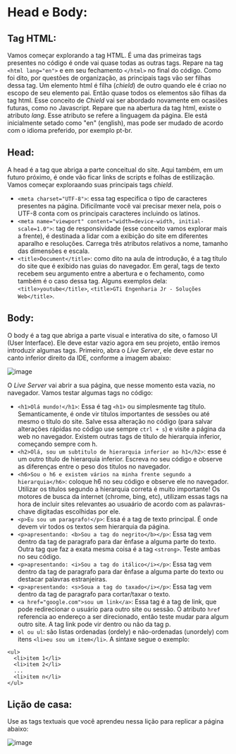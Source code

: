 # Head e Body:

## Tag HTML:
Vamos começar explorando a tag HTML. É uma das primeiras tags presentes no código é onde vai quase todas as outras tags. Repare na tag `<html lang="en">` e em seu fechamento `</html>` no final do código. Como foi dito, por questões de organização, as principais tags vão ser filhas dessa tag. Um elemento html é filha (_chield_) de outro quando ele é criao no escopo de seu elemento pai. Então quase todos os elementos são filhas da tag html. Esse conceito de _Chield_ vai ser abordado novamente em ocasiões futuras, como no Javascript. Repare que na abertura da tag html, existe o atributo _lang_. Esse atributo se refere a linguagem da página. Ele está inicialmente setado como "en" (english), mas pode ser mudado de acordo com o idioma preferido, por exemplo pt-br.

## Head:
A head é a tag que abriga a parte conceitual do site. Aqui também, em um futuro próximo, é onde vão ficar links de scripts e folhas de estilização. Vamos começar exploraando suas principais tags _chield_.
* `<meta charset="UTF-8">`: essa tag especifica o tipo de caracteres presentes na página. Dificilmante você vai precisar mexer nela, pois o UTF-8 conta com os principais caracteres incluindo os latinos.
*  `<meta name="viewport" content="width=device-width, initial-scale=1.0">`: tag de responsividade (esse conceito vamos explorar mais a frente), é destinada a lidar com a exibição do site em diferentes aparalho e resoluções. Carrega três atributos relativos a nome, tamanho das dimensões e escala.
* `<title>Document</title>`: como dito na aula de introdução, é a tag título do site que é exibido nas guias do navegador. Em geral, tags de texto recebem seu argumento entre a abertura e o fechamento, como também é o caso dessa tag. Alguns exemplos dela: `<title>youtube</title>`, `<title>GTi Engenharia Jr - Soluções Web</title>`.

## Body:
O body é a tag que abriga a parte visual e interativa do site, o famoso UI (User Interface). Ele deve estar vazio agora em seu projeto, então iremos introduzir algumas tags. Primeiro, abra o _Live Server_, ele deve estar no canto inferior direito da IDE, conforme a imagem abaixo:

![image](https://github.com/Johnvasc/GTi_Capacitacao/assets/39773960/72207b6d-1665-4a1a-941f-cee683b547a1)


O _Live Server_ vai abrir a sua página, que nesse momento esta vazia, no navegador. Vamos testar algumas tags no código:
* `<h1>Olá mundo!</h1>`: Essa é tag `<h1>` ou simplesmente tag título. Semanticamente, é onde vir títulos importantes de sessões ou até mesmo o título do site. Salve essa alteração no código (para salvar alterações rápidas no código use sempre `ctrl + s`) e visite a página da web no navegador. Existem outras tags de título de hierarquia inferior, começando sempre com h.
* `<h2>Olá, sou um subtitulo de hierarquia inferior ao h1</h2>`: esse é um outro título de hierarquia inferior. Escreva no seu código e observe as diferenças entre o peso dos títulos no navegador.
* `<h6>Sou o h6 e existem vários na minha frente segundo a hierarquia</h6>`: coloque h6 no seu código e observe ele no navegador. Utilizar os títulos segundo a hierarquia correta é muito importante! Os motores de busca da internet (chrome, bing, etc), utilizam essas tags na hora de incluir sites relevantes ao usuaário de acordo com as palavras-chave digitadas escolhidas por ele.
* `<p>Eu sou um paragrafo!</p>`: Essa é a tag de texto principal. É onde devem vir todos os textos sem hierarquia da página.
* `<p>apresentando: <b>Sou a tag do negrito</b></p>`: Essa tag vem dentro da tag de paragrafo para dar ênfase a alguma parte do texto. Outra tag que faz a exata mesma coisa é a tag `<strong>`. Teste ambas no seu código.
* `<p>apresentando: <i>Sou a tag do itálico</i></p>`: Essa tag vem dentro da tag de paragrafo para dar ênfase a alguma parte do texto ou destacar palavras estranjeiras.
* `<p>apresentando: <s>Soua a tag do taxado</i></p>`: Essa tag vem dentro da tag de paragrafo para cortar/taxar o texto.
* `<a href="google.com">sou um link</a>`: Essa tag é a tag de link, que pode redirecionar o usuário para outro site ou sessão. O atributo `href` referencia ao endereço a ser direcionado, então teste mudar para algum outro site. A tag link pode vir dentro ou não da tag p.
* `ol ou ul`: são listas ordenadas (ordely) e não-ordenadas (unordely) com itens `<li>eu sou um item</li>`. A sintaxe segue o exemplo:
```
<ul>
  <li>item 1</li>
  <li>item 2</li>
  ...
  <li>item n</li>
</ul>
```

## Lição de casa:

Use as tags textuais que você aprendeu nessa lição para replicar a página abaixo:

![image](https://github.com/Johnvasc/GTi_Capacitacao/assets/39773960/261d6858-c41e-4db2-a519-0500cfe8befd)


